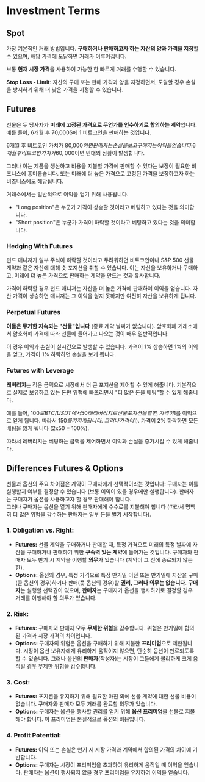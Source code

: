 # Investment Terms

## Spot

가장 기본적인 거래 방법입니다. **구매하거나 판매하고자 하는 자산의 양과 가격을 지정**할 수 있으며, 해당 가격에 도달하면 거래가 이루어집니다.

보통 **현재 시장 가격**을 사용하여 가능한 한 빠르게 거래를 수행할 수 있습니다.

**Stop Loss - Limit**: 자산의 구매 또는 판매 가격과 양을 지정하면서, 도달할 경우 손실을 방지하기 위해 더 낮은 가격을 지정할 수 있습니다.

## Futures

선물은 두 당사자가 **미래에 고정된 가격으로 무언가를 인수하기로 합의하는 계약**입니다. 예를 들어, 6개월 후 70,000$에 1 비트코인을 판매하는 것입니다.

6개월 후 비트코인 가치가 80,000$이면 판매자는 손실을 보고 구매자는 이익을 얻습니다. 6개월 후 비트코인 가치가 60,000$이면 반대의 상황이 발생합니다.

그러나 이는 제품을 생산하고 비용을 지불할 가격에 판매할 수 있다는 보장이 필요한 비즈니스에 흥미롭습니다. 또는 미래에 더 높은 가격으로 고정된 가격을 보장하고자 하는 비즈니스에도 해당됩니다.

거래소에서는 일반적으로 이익을 얻기 위해 사용됩니다.

* "Long position"은 누군가 가격이 상승할 것이라고 베팅하고 있다는 것을 의미합니다.
* "Short position"은 누군가 가격이 하락할 것이라고 베팅하고 있다는 것을 의미합니다.

### Hedging With Futures <a href="#mntl-sc-block_7-0" id="mntl-sc-block_7-0"></a>

펀드 매니저가 일부 주식이 하락할 것이라고 두려워하면 비트코인이나 S&P 500 선물 계약과 같은 자산에 대해 숏 포지션을 취할 수 있습니다. 이는 자산을 보유하거나 구매하고, 미래에 더 높은 가격으로 판매하는 계약을 만드는 것과 유사합니다.

가격이 하락할 경우 펀드 매니저는 자산을 더 높은 가격에 판매하여 이익을 얻습니다. 자산 가격이 상승하면 매니저는 그 이익을 얻지 못하지만 여전히 자산을 보유하게 됩니다.

### Perpetual Futures

**이들은 무기한 지속되는 "선물"입니다** (종료 계약 날짜가 없습니다). 암호화폐 거래소에서 암호화폐 가격에 따라 선물에 들어가고 나오는 것이 매우 일반적입니다.

이 경우 이익과 손실이 실시간으로 발생할 수 있습니다. 가격이 1% 상승하면 1%의 이익을 얻고, 가격이 1% 하락하면 손실을 보게 됩니다.

### Futures with Leverage

**레버리지**는 적은 금액으로 시장에서 더 큰 포지션을 제어할 수 있게 해줍니다. 기본적으로 실제로 보유하고 있는 돈만 위험에 빠뜨리면서 "더 많은 돈을 베팅"할 수 있게 해줍니다.

예를 들어, 100$로 BTC/USDT에서 50배 레버리지로 선물 포지션을 열면, 가격이 1% 상승할 경우 초기 투자금의 1x50 = 50%인 50$를 이익으로 얻게 됩니다. 따라서 150$를 가지게 됩니다.\
그러나 가격이 1% 하락하면 자금의 50%를 잃게 됩니다 (이 경우 59$). 가격이 2% 하락하면 모든 베팅을 잃게 됩니다 (2x50 = 100%).

따라서 레버리지는 베팅하는 금액을 제어하면서 이익과 손실을 증가시킬 수 있게 해줍니다.

## Differences Futures & Options

선물과 옵션의 주요 차이점은 계약이 구매자에게 선택적이라는 것입니다: 구매자는 이를 실행할지 여부를 결정할 수 있습니다 (보통 이익이 있을 경우에만 실행합니다). 판매자는 구매자가 옵션을 사용하고자 할 경우 판매해야 합니다.\
그러나 구매자는 옵션을 열기 위해 판매자에게 수수료를 지불해야 합니다 (따라서 명백히 더 많은 위험을 감수하는 판매자는 일부 돈을 벌기 시작합니다).

### 1. **Obligation vs. Right:**

* **Futures:** 선물 계약을 구매하거나 판매할 때, 특정 가격으로 미래의 특정 날짜에 자산을 구매하거나 판매하기 위한 **구속력 있는 계약**에 들어가는 것입니다. 구매자와 판매자 모두 만기 시 계약을 이행할 **의무**가 있습니다 (계약이 그 전에 종료되지 않는 한).
* **Options:** 옵션의 경우, 특정 가격으로 특정 만기일 이전 또는 만기일에 자산을 구매(콜 옵션의 경우)하거나 판매(풋 옵션의 경우)할 **권리, 그러나 의무는 없습니다**. **구매자**는 실행할 선택권이 있으며, **판매자**는 구매자가 옵션을 행사하기로 결정할 경우 거래를 이행해야 할 의무가 있습니다.

### 2. **Risk:**

* **Futures:** 구매자와 판매자 모두 **무제한 위험**을 감수합니다. 위험은 만기일에 합의된 가격과 시장 가격의 차이입니다.
* **Options:** 구매자의 위험은 옵션을 구매하기 위해 지불한 **프리미엄**으로 제한됩니다. 시장이 옵션 보유자에게 유리하게 움직이지 않으면, 단순히 옵션이 만료되도록 할 수 있습니다. 그러나 옵션의 **판매자**(작성자)는 시장이 그들에게 불리하게 크게 움직일 경우 무제한 위험을 감수합니다.

### 3. **Cost:**

* **Futures:** 포지션을 유지하기 위해 필요한 마진 외에 선물 계약에 대한 선불 비용이 없습니다. 구매자와 판매자 모두 거래를 완료할 의무가 있습니다.
* **Options:** 구매자는 옵션을 행사할 권리를 얻기 위해 **옵션 프리미엄**을 선불로 지불해야 합니다. 이 프리미엄은 본질적으로 옵션의 비용입니다.

### 4. **Profit Potential:**

* **Futures:** 이익 또는 손실은 만기 시 시장 가격과 계약에서 합의된 가격의 차이에 기반합니다.
* **Options:** 구매자는 시장이 프리미엄을 초과하여 유리하게 움직일 때 이익을 얻습니다. 판매자는 옵션이 행사되지 않을 경우 프리미엄을 유지하여 이익을 얻습니다.
